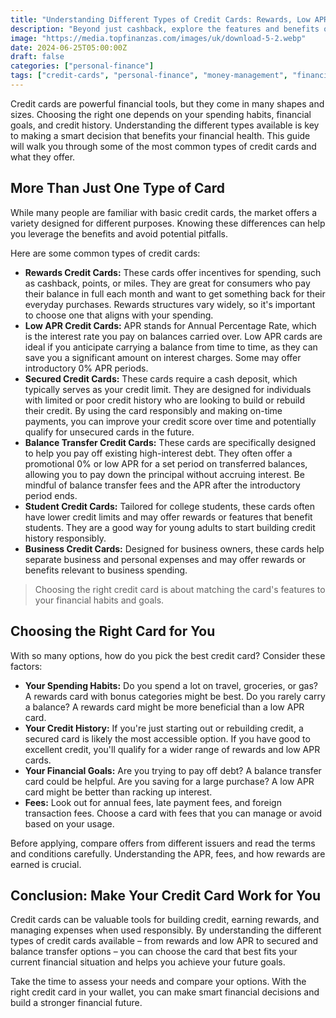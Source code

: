 ```yaml
---
title: "Understanding Different Types of Credit Cards: Rewards, Low APR, Secured, and More"
description: "Beyond just cashback, explore the features and benefits of various credit card types like rewards, low APR, and secured cards to find the right fit for your financial needs."
image: "https://media.topfinanzas.com/images/uk/download-5-2.webp"
date: 2024-06-25T05:00:00Z
draft: false
categories: ["personal-finance"]
tags: ["credit-cards", "personal-finance", "money-management", "financial-literacy"]
---
```


Credit cards are powerful financial tools, but they come in many shapes and sizes. Choosing the right one depends on your spending habits, financial goals, and credit history. Understanding the different types available is key to making a smart decision that benefits your financial health. This guide will walk you through some of the most common types of credit cards and what they offer.

## More Than Just One Type of Card

While many people are familiar with basic credit cards, the market offers a variety designed for different purposes. Knowing these differences can help you leverage the benefits and avoid potential pitfalls.

Here are some common types of credit cards:

* **Rewards Credit Cards:** These cards offer incentives for spending, such as cashback, points, or miles. They are great for consumers who pay their balance in full each month and want to get something back for their everyday purchases. Rewards structures vary widely, so it's important to choose one that aligns with your spending.
* **Low APR Credit Cards:** APR stands for Annual Percentage Rate, which is the interest rate you pay on balances carried over. Low APR cards are ideal if you anticipate carrying a balance from time to time, as they can save you a significant amount on interest charges. Some may offer introductory 0% APR periods.
* **Secured Credit Cards:** These cards require a cash deposit, which typically serves as your credit limit. They are designed for individuals with limited or poor credit history who are looking to build or rebuild their credit. By using the card responsibly and making on-time payments, you can improve your credit score over time and potentially qualify for unsecured cards in the future.
* **Balance Transfer Credit Cards:** These cards are specifically designed to help you pay off existing high-interest debt. They often offer a promotional 0% or low APR for a set period on transferred balances, allowing you to pay down the principal without accruing interest. Be mindful of balance transfer fees and the APR after the introductory period ends.
* **Student Credit Cards:** Tailored for college students, these cards often have lower credit limits and may offer rewards or features that benefit students. They are a good way for young adults to start building credit history responsibly.
* **Business Credit Cards:** Designed for business owners, these cards help separate business and personal expenses and may offer rewards or benefits relevant to business spending.

> Choosing the right credit card is about matching the card's features to your financial habits and goals.

## Choosing the Right Card for You

With so many options, how do you pick the best credit card? Consider these factors:

* **Your Spending Habits:** Do you spend a lot on travel, groceries, or gas? A rewards card with bonus categories might be best. Do you rarely carry a balance? A rewards card might be more beneficial than a low APR card.
* **Your Credit History:** If you're just starting out or rebuilding credit, a secured card is likely the most accessible option. If you have good to excellent credit, you'll qualify for a wider range of rewards and low APR cards.
* **Your Financial Goals:** Are you trying to pay off debt? A balance transfer card could be helpful. Are you saving for a large purchase? A low APR card might be better than racking up interest.
* **Fees:** Look out for annual fees, late payment fees, and foreign transaction fees. Choose a card with fees that you can manage or avoid based on your usage.

Before applying, compare offers from different issuers and read the terms and conditions carefully. Understanding the APR, fees, and how rewards are earned is crucial.

## Conclusion: Make Your Credit Card Work for You

Credit cards can be valuable tools for building credit, earning rewards, and managing expenses when used responsibly. By understanding the different types of credit cards available – from rewards and low APR to secured and balance transfer options – you can choose the card that best fits your current financial situation and helps you achieve your future goals.

Take the time to assess your needs and compare your options. With the right credit card in your wallet, you can make smart financial decisions and build a stronger financial future.
